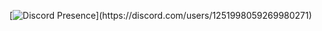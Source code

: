 [![Discord Presence](https://lanyard-profile-readme.vercel.app/api/1251998059269980271?theme=light&bg=809ecf&animated=false&hideDiscrim=true&borderRadius=30px&idleMessage=Not%20doing%20anything%20interesting...)](https://discord.com/users/1251998059269980271)
